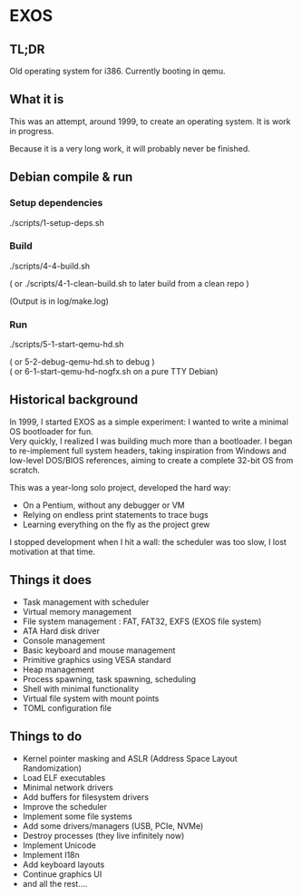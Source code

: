 # EXOS

## TL;DR

Old operating system for i386.
Currently booting in qemu.

## What it is

This was an attempt, around 1999, to create an operating system.
It is work in progress.

Because it is a very long work, it will probably never be finished.

## Debian compile & run

### Setup dependencies

./scripts/1-setup-deps.sh

### Build

./scripts/4-4-build.sh

( or ./scripts/4-1-clean-build.sh to later build from a clean repo )

(Output is in log/make.log)

### Run

./scripts/5-1-start-qemu-hd.sh

( or 5-2-debug-qemu-hd.sh to debug )  
( or 6-1-start-qemu-hd-nogfx.sh on a pure TTY Debian)

## Historical background

In 1999, I started EXOS as a simple experiment: I wanted to write a minimal OS bootloader for fun.  
Very quickly, I realized I was building much more than a bootloader. I began to re-implement full system headers, taking inspiration from Windows and low-level DOS/BIOS references, aiming to create a complete 32-bit OS from scratch.

This was a year-long solo project, developed the hard way:
- On a Pentium, without any debugger or VM
- Relying on endless print statements to trace bugs
- Learning everything on the fly as the project grew

I stopped development when I hit a wall: the scheduler was too slow, I lost motivation at that time.

## Things it does

* Task management with scheduler
* Virtual memory management
* File system management : FAT, FAT32, EXFS (EXOS file system)
* ATA Hard disk driver
* Console management
* Basic keyboard and mouse management
* Primitive graphics using VESA standard
* Heap management
* Process spawning, task spawning, scheduling
* Shell with minimal functionality
* Virtual file system with mount points
* TOML configuration file

## Things to do

* Kernel pointer masking and ASLR (Address Space Layout Randomization)
* Load ELF executables
* Minimal network drivers
* Add buffers for filesystem drivers
* Improve the scheduler
* Implement some file systems
* Add some drivers/managers (USB, PCIe, NVMe)
* Destroy processes (they live infinitely now)
* Implement Unicode
* Implement I18n
* Add keyboard layouts
* Continue graphics UI
* and all the rest....
